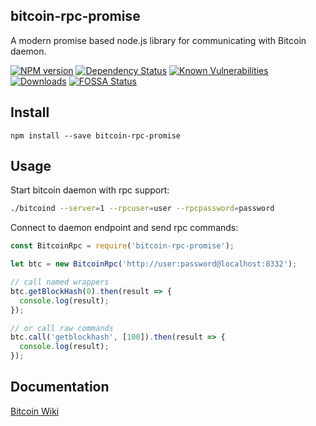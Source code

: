 ## bitcoin-rpc-promise

A modern promise based node.js library for communicating with Bitcoin daemon.


[![NPM version][npm-image]][npm-url]
[![Dependency Status](https://img.shields.io/david/hellonikc/bitcoin-rpc-promise.svg?style=flat-square)](https://david-dm.org/hellonikc/bitcoin-rpc-promise)
[![Known Vulnerabilities](https://snyk.io/test/npm/bitcoin-rpc-promise/badge.svg?style=flat-square)](https://snyk.io/test/npm/bitcoin-rpc-promise)
[![Downloads][downloads-image]][downloads-url]
[![FOSSA Status](https://app.fossa.io/api/projects/git%2Bgithub.com%2Fhellonikc%2Fbitcoin-rpc-promise.svg?type=shield)](https://app.fossa.io/projects/git%2Bgithub.com%2Fhellonikc%2Fbitcoin-rpc-promise?ref=badge_shield)

[downloads-image]: https://img.shields.io/npm/dm/bitcoin-rpc-promise.svg?style=flat-square
[downloads-url]: https://www.npmjs.com/package/bitcoin-rpc-promise

[npm-image]: https://img.shields.io/npm/v/bitcoin-rpc-promise.svg?style=flat-square
[npm-url]: https://www.npmjs.com/package/bitcoin-rpc-promise
## Install

```
npm install --save bitcoin-rpc-promise
```

## Usage

Start bitcoin daemon with rpc support:

```bash
./bitcoind --server=1 --rpcuser=user --rpcpassword=password
```

Connect to daemon endpoint and send rpc commands:

```js
const BitcoinRpc = require('bitcoin-rpc-promise');

let btc = new BitcoinRpc('http://user:password@localhost:8332');

// call named wrappers
btc.getBlockHash(0).then(result => {
  console.log(result);
});

// or call raw commands
btc.call('getblockhash', [100]).then(result => {
  console.log(result);
});
```

## Documentation

[Bitcoin Wiki](https://en.bitcoin.it/wiki/API_reference_%28JSON-RPC%29)
